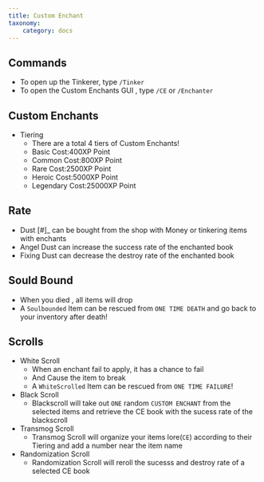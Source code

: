 ```yaml
---
title: Custom Enchant
taxonomy:
    category: docs
---
```


## Commands
- To open up the Tinkerer, type ``/Tinker``
- To open the Custom Enchants GUI , type ``/CE``  or ``/Enchanter``

## Custom Enchants
+ Tiering
  - There are a total 4 tiers of Custom Enchants!
  - Basic            Cost:400XP Point
  - Common           Cost:800XP Point
  - Rare             Cost:2500XP Point
  - Heroic           Cost:5000XP Point
  - Legendary        Cost:25000XP Point

## Rate
+ Dust [#]_ can be bought from the shop with Money or tinkering items with enchants
+ Angel Dust can increase the success rate of the enchanted book
+ Fixing Dust can decrease the destroy rate of the enchanted book

## Sould Bound
+ When you died , all items will drop
+ A `Soulbounded` Item can be rescued from `ONE TIME DEATH` and go back to your inventory after death!

## Scrolls
+ White Scroll
  - When an enchant fail to apply, it has a chance to fail
  - And Cause the item to break
  - A `WhiteScrolled` Item can be rescued from `ONE TIME FAILURE`!
+ Black Scroll
  - Blackscroll will take out `ONE` random `CUSTOM ENCHANT` from the selected items and retrieve the CE book with the sucess rate of the blackscroll
+ Transmog Scroll
  - Transmog Scroll will organize your items lore(`CE`) according to their Tiering and add a number near the item name
+ Randomization Scroll
  - Randomization Scroll will reroll the sucesss and destroy rate of a selected CE book
